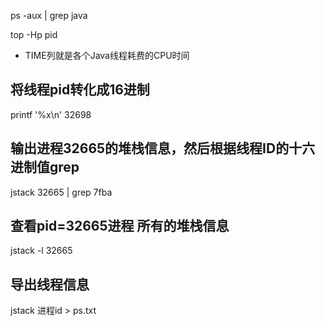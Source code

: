 ps -aux | grep java

top -Hp pid

- TIME列就是各个Java线程耗费的CPU时间

## 将线程pid转化成16进制

printf '%x\n' 32698

## 输出进程32665的堆栈信息，然后根据线程ID的十六进制值grep

jstack 32665 | grep 7fba

## 查看pid=32665进程  所有的堆栈信息

jstack -l 32665

## 导出线程信息

jstack 进程id > ps.txt


